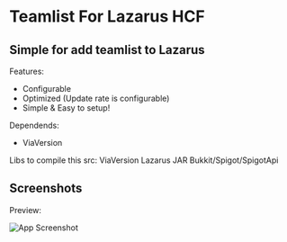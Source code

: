 # Teamlist For Lazarus HCF

## Simple for add teamlist to Lazarus

Features:
- Configurable
- Optimized (Update rate is configurable)
- Simple & Easy to setup!

Dependends:
- ViaVersion

Libs to compile this src:
ViaVersion
Lazarus JAR
Bukkit/Spigot/SpigotApi

## Screenshots
Preview:

![App Screenshot](https://cdn.discordapp.com/attachments/1066599943378325525/1108499143472718037/image.png)
